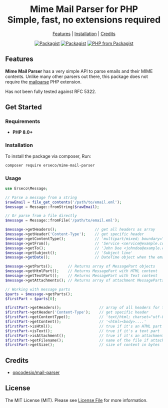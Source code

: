 <div align="center">
    <p>
        <h1>Mime Mail Parser for PHP<br/>Simple, fast, no extensions required</h1>
    </p>
</div>

<p align="center">
    <a href="#features">Features</a> |
    <a href="#installation">Installation</a> |
    <a href="#credits">Credits</a>
</p>

<p align="center">
<a href="https://packagist.org/packages/erseco/mime-mail-parser"><img src="https://img.shields.io/packagist/v/erseco/mime-mail-parser.svg?style=flat-square" alt="Packagist"></a>
<a href="https://packagist.org/packages/erseco/mime-mail-parser"><img src="https://img.shields.io/packagist/dm/erseco/mime-mail-parser.svg?style=flat-square" alt="Packagist"></a>
<a href="https://packagist.org/packages/erseco/mime-mail-parser"><img src="https://img.shields.io/packagist/php-v/erseco/mime-mail-parser.svg?style=flat-square" alt="PHP from Packagist"></a>
</p>

## Features

**Mime Mail Parser** has a very simple API to parse emails and their MIME contents. Unlike many other parsers out there, this package does not require the [mailparse](https://www.php.net/manual/en/book.mailparse.php) PHP extension.

Has not been fully tested against RFC 5322.

## Get Started

### Requirements

- **PHP 8.0+**

### Installation

To install the package via composer, Run:

```bash
composer require erseco/mime-mail-parser
```

### Usage

```php
use Erseco\Message;

// Parse a message from a string
$rawEmail = file_get_contents('/path/to/email.eml');
$message = Message::fromString($rawEmail);

// Or parse from a file directly
$message = Message::fromFile('/path/to/email.eml');

$message->getHeaders();                 // get all headers as array
$message->getHeader('Content-Type');    // get specific header
$message->getContentType();             // 'multipart/mixed; boundary="----=_Part_1_1234567890"'
$message->getFrom();                    // 'Service <service@example.com>'
$message->getTo();                      // 'John Doe <johndoe@example.com>'
$message->getSubject();                 // 'Subject line'
$message->getDate();                    // DateTime object when the email was sent

$message->getParts();       // Returns array of MessagePart objects
$message->getHtmlPart();    // Returns MessagePart with HTML content
$message->getTextPart();    // Returns MessagePart with Text content
$message->getAttachments(); // Returns array of attachment MessageParts

// Working with message parts
$parts = $message->getParts();
$firstPart = $parts[0];

$firstPart->getHeaders();                 // array of all headers for this part
$firstPart->getHeader('Content-Type');    // get specific header
$firstPart->getContentType();             // 'text/html; charset="utf-8"'
$firstPart->getContent();                 // '<html><body>....'
$firstPart->isHtml();                     // true if it's an HTML part
$firstPart->isText();                     // true if it's a text part
$firstPart->isAttachment();               // true if it's an attachment
$firstPart->getFilename();                // name of the file if attachment
$firstPart->getSize();                    // size of content in bytes
```

## Credits

- [opcodesio/mail-parser](https://github.com/opcodesio/mail-parser)

## License

The MIT License (MIT). Please see [License File](LICENSE.md) for more information.
